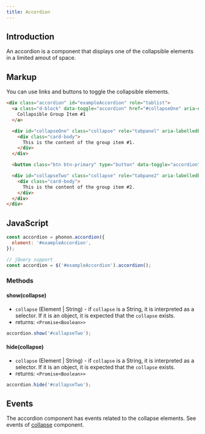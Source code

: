 ```yaml
---
title: Accordion
---
```


## Introduction

An accordion is a component that displays one of the collapsible elements in a limited amout of space.

## Markup

You can use links and buttons to toggle the collapsible elements.

```html
<div class="accordion" id="exampleAccordion" role="tablist">
  <a class="d-block" data-toggle="accordion" href="#collapseOne" aria-expanded="false" aria-controls="collapseOne">
    Collapsible Group Item #1
  </a>

  <div id="collapseOne" class="collapse" role="tabpanel" aria-labelledby="headingOne">
    <div class="card-body">
      This is the content of the group item #1.
    </div>
  </div>

  <button class="btn btn-primary" type="button" data-toggle="accordion" data-target="#collapseTwo" aria-expanded="false" aria-controls="collapseTwo">Collapsible Group Item #2</button>

  <div id="collapseTwo" class="collapse" role="tabpane2" aria-labelledby="headingTwo">
    <div class="card-body">
      This is the content of the group item #2.
    </div>
  </div>
</div>
```

## JavaScript

```js
const accordion = phonon.accordion({
  element: '#exampleAccordion',
});

// jQuery support
const accordion = $('#exampleAccordion').accordion();
```

### Methods

#### show(collapse)

* `collapse` (Element | String) - if `collapse` is a String, it is interpreted as a selector. If it is an object, it is expected that the `collapse` exists.
* returns: `<Promise<Boolean>>`

```js
accordion.show('#collapseTwo');
```

#### hide(collapse)

* `collapse` (Element | String) - if `collapse` is a String, it is interpreted as a selector. If it is an object, it is expected that the `collapse` exists.
* returns: `<Promise<Boolean>>`

```js
accordion.hide('#collapseTwo');
```

## Events

The accordion component has events related to the collapse elements.
See events of [collapse](#1_components/collapse) component.

<!-- fix for links -->
<script>document.querySelector('.page #exampleAccordion').addEventListener('click', function (event) { event.preventDefault()});</script>
